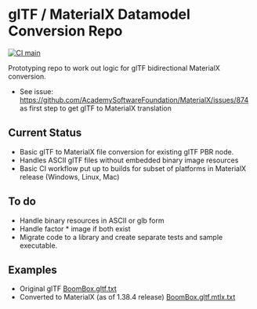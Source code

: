 # glTF / MaterialX Datamodel Conversion Repo
[![CI main](https://github.com/kwokcb/glTF_MaterialX/workflows/main/badge.svg)](https://github.com/kwokcb/glTF_MaterialX/actions)

Prototyping repo to work out logic for glTF bidirectional MaterialX conversion.
- See issue: https://github.com/AcademySoftwareFoundation/MaterialX/issues/874 as first step to get
glTF to MaterialX translation

## Current Status
- Basic glTF to MaterialX file conversion for existing glTF PBR node.
- Handles ASCII glTF files without embedded binary image resources
- Basic CI workflow put up to builds for subset of platforms in MaterialX release (Windows, Linux, Mac)

## To do
- Handle binary resources in ASCII or glb form
- Handle factor * image if both exist
- Migrate code to a library and create separate tests and sample executable. 

## Examples
- Original glTF
[BoomBox.gltf.txt](https://github.com/kwokcb/glTF_MaterialX/files/8477721/BoomBox.gltf.txt)
- Converted to MaterialX (as of 1.38.4 release)
[BoomBox.gltf.mtlx.txt](https://github.com/kwokcb/glTF_MaterialX/files/8477724/BoomBox.gltf.mtlx.txt)
